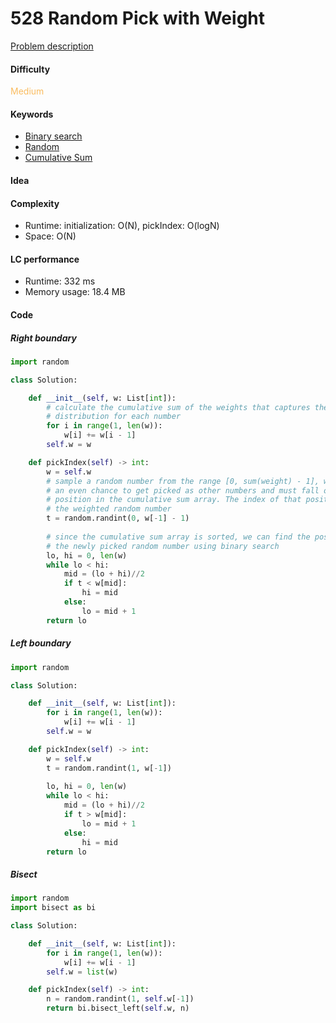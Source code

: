 528 Random Pick with Weight
=======================
[Problem description](https://leetcode.com/problems/random-pick-with-weight/)

#### Difficulty
<span style="color:#FABC60">Medium</span>

#### Keywords
- [Binary search](../categories/binary_search.md)
- [Random](../categories/random.md)
- [Cumulative Sum](../categories/cumsum.md)


#### Idea

#### Complexity
- Runtime: initialization: O(N), pickIndex: O(logN)
- Space: O(N)

#### LC performance
- Runtime: 332 ms
- Memory usage: 18.4 MB

#### Code
##### Right boundary
```python
import random 

class Solution:

    def __init__(self, w: List[int]):
        # calculate the cumulative sum of the weights that captures the weight 
        # distribution for each number 
        for i in range(1, len(w)):
            w[i] += w[i - 1]
        self.w = w

    def pickIndex(self) -> int:
        w = self.w
        # sample a random number from the range [0, sum(weight) - 1], which has 
        # an even chance to get picked as other numbers and must fall on certain 
        # position in the cumulative sum array. The index of that position is 
        # the weighted random number 
        t = random.randint(0, w[-1] - 1)
        
        # since the cumulative sum array is sorted, we can find the position of 
        # the newly picked random number using binary search
        lo, hi = 0, len(w)
        while lo < hi:
            mid = (lo + hi)//2
            if t < w[mid]:
                hi = mid
            else:
                lo = mid + 1
        return lo
```

##### Left boundary
```python
import random 

class Solution:

    def __init__(self, w: List[int]):
        for i in range(1, len(w)):
            w[i] += w[i - 1]
        self.w = w

    def pickIndex(self) -> int:
        w = self.w
        t = random.randint(1, w[-1])
        
        lo, hi = 0, len(w)
        while lo < hi:
            mid = (lo + hi)//2
            if t > w[mid]:
                lo = mid + 1
            else:
                hi = mid
        return lo
```

##### Bisect
```python
import random
import bisect as bi

class Solution:

    def __init__(self, w: List[int]):
        for i in range(1, len(w)):
            w[i] += w[i - 1]
        self.w = list(w)

    def pickIndex(self) -> int:
        n = random.randint(1, self.w[-1])
        return bi.bisect_left(self.w, n)
```